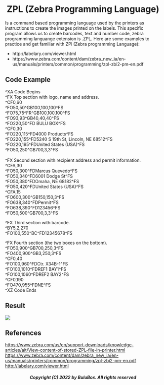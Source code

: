 <h1 align="center">ZPL (Zebra Programming Language)</h1>

Is a command based programming language used by the printers as instructions to create the images printed on the labels. This specific program allows us to create barcodes, text and number code, zebra programming languange extension is .ZPL. Here are some examples to practice and get familiar with ZPl (Zebra programming Language):

<ul>
  <li>http://labelary.com/viewer.html</li>
  <li>https://www.zebra.com/content/dam/zebra_new_ia/en-us/manuals/printers/common/programming/zpl-zbi2-pm-en.pdf</li>
</ul>


 ## Code Example

^XA Code Begins<br>
^FX Top section with logo, name and address.<br>
^CF0,60<br>
^FO50,50^GB100,100,100^FS<br>
^FO75,75^FR^GB100,100,100^FS<br>
^FO93,93^GB40,40,40^FS<br>
^FO220,50^FD BULU BOX^FS<br>
^CF0,30<br>
^FO220,115^FD4000 Products^FS<br>
^FO220,155^FD5240 S 19th St, Lincoln, NE 68512^FS<br>
^FO220,195^FDUnited States (USA)^FS<br>
^FO50,250^GB700,3,3^FS<br>
<br>
^FX Second section with recipient address and permit information.<br>
^CFA,30<br>
^FO50,300^FDMarcus Quevedo^FS<br>
^FO50,340^FD6001 Dodge St^FS<br>
^FO50,380^FDOmaha, NE 68182^FS<br>
^FO50,420^FDUnited States (USA)^FS<br>
^CFA,15<br>
^FO600,300^GB150,150,3^FS<br>
^FO638,340^FDPermit^FS<br>
^FO638,390^FD123456^FS<br>
^FO50,500^GB700,3,3^FS<br>

^FX Third section with barcode.<br>
^BY5,2,270<br>
^FO100,550^BC^FD12345678^FS<br>

^FX Fourth section (the two boxes on the bottom).<br>
^FO50,900^GB700,250,3^FS<br>
^FO400,900^GB3,250,3^FS<br>
^CF0,40<br>
^FO100,960^FDCtr. X34B-1^FS<br>
^FO100,1010^FDREF1 BAY1^FS<br>
^FO100,1060^FDREF2 BAY2^FS<br>
^CF0,190<br>
^FO470,955^FDNE^FS<br>
^XZ Code Ends<br>

## Result

![](https://github.com/SoftwareBulu/TechDocumentation/blob/main/ZPL/Images/ZPL_Label.png)

 ## References

https://www.zebra.com/us/en/support-downloads/knowledge-articles/ait/View-content-of-stored-ZPL-file-in-printer.html
https://www.zebra.com/content/dam/zebra_new_ia/en-us/manuals/printers/common/programming/zpl-zbi2-pm-en.pdf
http://labelary.com/viewer.html

<h5 align="center">Copyright (C) 2022 by BuluBox. All rights reserved</h5>
